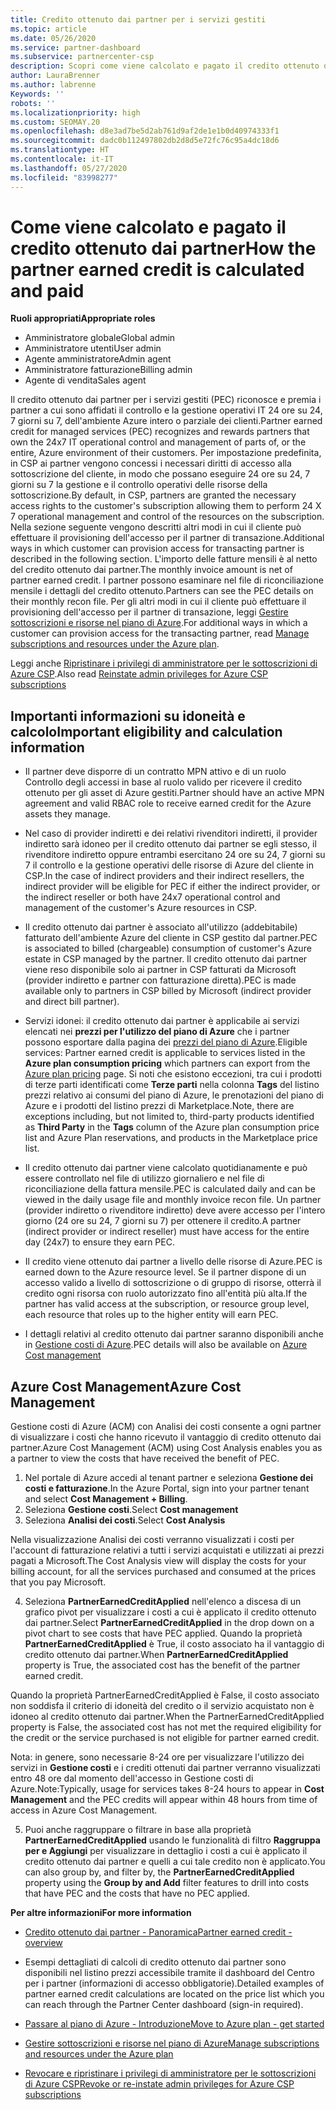 ```yaml
---
title: Credito ottenuto dai partner per i servizi gestiti
ms.topic: article
ms.date: 05/26/2020
ms.service: partner-dashboard
ms.subservice: partnercenter-csp
description: Scopri come viene calcolato e pagato il credito ottenuto dai partner Microsoft (PEC) per i servizi gestiti e come verificare se possiedi i requisiti richiesti.
author: LauraBrenner
ms.author: labrenne
Keywords: ''
robots: ''
ms.localizationpriority: high
ms.custom: SEOMAY.20
ms.openlocfilehash: d8e3ad7be5d2ab761d9af2de1e1b0d40974333f1
ms.sourcegitcommit: dadc0b112497802db2d8d5e72fc76c95a4dc18d6
ms.translationtype: HT
ms.contentlocale: it-IT
ms.lasthandoff: 05/27/2020
ms.locfileid: "83998277"
---
```

# <a name="how-the-partner-earned-credit-is-calculated-and-paid"></a><span data-ttu-id="eeade-103">Come viene calcolato e pagato il credito ottenuto dai partner</span><span class="sxs-lookup"><span data-stu-id="eeade-103">How the partner earned credit is calculated and paid</span></span>

<span data-ttu-id="eeade-104">**Ruoli appropriati**</span><span class="sxs-lookup"><span data-stu-id="eeade-104">**Appropriate roles**</span></span>

- <span data-ttu-id="eeade-105">Amministratore globale</span><span class="sxs-lookup"><span data-stu-id="eeade-105">Global admin</span></span>
- <span data-ttu-id="eeade-106">Amministratore utenti</span><span class="sxs-lookup"><span data-stu-id="eeade-106">User admin</span></span>
- <span data-ttu-id="eeade-107">Agente amministratore</span><span class="sxs-lookup"><span data-stu-id="eeade-107">Admin agent</span></span>
- <span data-ttu-id="eeade-108">Amministratore fatturazione</span><span class="sxs-lookup"><span data-stu-id="eeade-108">Billing admin</span></span>
- <span data-ttu-id="eeade-109">Agente di vendita</span><span class="sxs-lookup"><span data-stu-id="eeade-109">Sales agent</span></span>

<span data-ttu-id="eeade-110">Il credito ottenuto dai partner per i servizi gestiti (PEC) riconosce e premia i partner a cui sono affidati il controllo e la gestione operativi IT 24 ore su 24, 7 giorni su 7, dell'ambiente Azure intero o parziale dei clienti.</span><span class="sxs-lookup"><span data-stu-id="eeade-110">Partner earned credit for managed services (PEC) recognizes and rewards partners that own the 24x7 IT operational control and management of parts of, or the entire, Azure environment of their customers.</span></span> <span data-ttu-id="eeade-111">Per impostazione predefinita, in CSP ai partner vengono concessi i necessari diritti di accesso alla sottoscrizione del cliente, in modo che possano eseguire 24 ore su 24, 7 giorni su 7 la gestione e il controllo operativi delle risorse della sottoscrizione.</span><span class="sxs-lookup"><span data-stu-id="eeade-111">By default, in CSP, partners are granted the necessary access rights to the customer's subscription allowing them to perform 24 X 7 operational management and control of the resources on the subscription.</span></span> <span data-ttu-id="eeade-112">Nella sezione seguente vengono descritti altri modi in cui il cliente può effettuare il provisioning dell'accesso per il partner di transazione.</span><span class="sxs-lookup"><span data-stu-id="eeade-112">Additional ways in which customer can provision access for transacting partner is described in the following section.</span></span> <span data-ttu-id="eeade-113">L'importo delle fatture mensili è al netto del credito ottenuto dai partner.</span><span class="sxs-lookup"><span data-stu-id="eeade-113">The monthly invoice amount is net of partner earned credit.</span></span> <span data-ttu-id="eeade-114">I partner possono esaminare nel file di riconciliazione mensile i dettagli del credito ottenuto.</span><span class="sxs-lookup"><span data-stu-id="eeade-114">Partners can see the PEC details on their monthly recon file.</span></span> <span data-ttu-id="eeade-115">Per gli altri modi in cui il cliente può effettuare il provisioning dell'accesso per il partner di transazione, leggi [Gestire sottoscrizioni e risorse nel piano di Azure](azure-plan-manage.md).</span><span class="sxs-lookup"><span data-stu-id="eeade-115">For additional ways in which a customer can provision access for the transacting partner, read [Manage subscriptions and resources under the Azure plan](azure-plan-manage.md).</span></span>

<span data-ttu-id="eeade-116">Leggi anche [Ripristinare i privilegi di amministratore per le sottoscrizioni di Azure CSP](revoke-reinstate-csp.md).</span><span class="sxs-lookup"><span data-stu-id="eeade-116">Also read [Reinstate admin privileges for Azure CSP subscriptions](revoke-reinstate-csp.md)</span></span>

## <a name="important-eligibility-and-calculation-information"></a><span data-ttu-id="eeade-117">Importanti informazioni su idoneità e calcolo</span><span class="sxs-lookup"><span data-stu-id="eeade-117">Important eligibility and calculation information</span></span>

- <span data-ttu-id="eeade-118">Il partner deve disporre di un contratto MPN attivo e di un ruolo Controllo degli accessi in base al ruolo valido per ricevere il credito ottenuto per gli asset di Azure gestiti.</span><span class="sxs-lookup"><span data-stu-id="eeade-118">Partner should have an active MPN agreement and valid RBAC role to receive earned credit for the Azure assets they manage.</span></span> 

- <span data-ttu-id="eeade-119">Nel caso di provider indiretti e dei relativi rivenditori indiretti, il provider indiretto sarà idoneo per il credito ottenuto dai partner se egli stesso, il rivenditore indiretto oppure entrambi esercitano 24 ore su 24, 7 giorni su 7 il controllo e la gestione operativi delle risorse di Azure del cliente in CSP.</span><span class="sxs-lookup"><span data-stu-id="eeade-119">In the case of indirect providers and their indirect resellers, the indirect provider will be eligible for PEC if either the indirect provider, or the indirect reseller or both have 24x7 operational control and management of the customer's Azure resources in CSP.</span></span>

- <span data-ttu-id="eeade-120">Il credito ottenuto dai partner è associato all'utilizzo (addebitabile) fatturato dell'ambiente Azure del cliente in CSP gestito dal partner.</span><span class="sxs-lookup"><span data-stu-id="eeade-120">PEC is associated to billed (chargeable) consumption of customer's Azure estate in CSP managed by the partner.</span></span> <span data-ttu-id="eeade-121">Il credito ottenuto dai partner viene reso disponibile solo ai partner in CSP fatturati da Microsoft (provider indiretto e partner con fatturazione diretta).</span><span class="sxs-lookup"><span data-stu-id="eeade-121">PEC is made available only to partners in CSP billed by Microsoft (indirect provider and direct bill partner).</span></span> 

- <span data-ttu-id="eeade-122">Servizi idonei: il credito ottenuto dai partner è applicabile ai servizi elencati nei **prezzi per l'utilizzo del piano di Azure** che i partner possono esportare dalla pagina dei [prezzi del piano di Azure](https://partner.microsoft.com/commerce/sales).</span><span class="sxs-lookup"><span data-stu-id="eeade-122">Eligible services: Partner earned credit is applicable to services listed in the **Azure plan consumption pricing** which partners can export from the [Azure plan pricing](https://partner.microsoft.com/commerce/sales) page.</span></span> <span data-ttu-id="eeade-123">Si noti che esistono eccezioni, tra cui i prodotti di terze parti identificati come **Terze parti** nella colonna **Tags** del listino prezzi relativo ai consumi del piano di Azure, le prenotazioni del piano di Azure e i prodotti del listino prezzi di Marketplace.</span><span class="sxs-lookup"><span data-stu-id="eeade-123">Note, there are exceptions including, but not limited to, third-party products identified as **Third Party** in  the **Tags** column of the Azure plan consumption price list and Azure Plan reservations, and products in the Marketplace price list.</span></span>

- <span data-ttu-id="eeade-124">Il credito ottenuto dai partner viene calcolato quotidianamente e può essere controllato nel file di utilizzo giornaliero e nel file di riconciliazione della fattura mensile.</span><span class="sxs-lookup"><span data-stu-id="eeade-124">PEC is calculated daily and can be viewed in the daily usage file and monthly invoice recon file.</span></span> <span data-ttu-id="eeade-125">Un partner (provider indiretto o rivenditore indiretto) deve avere accesso per l'intero giorno (24 ore su 24, 7 giorni su 7) per ottenere il credito.</span><span class="sxs-lookup"><span data-stu-id="eeade-125">A partner (indirect provider or indirect reseller) must have access for the entire day (24x7) to ensure they earn PEC.</span></span>  

- <span data-ttu-id="eeade-126">Il credito viene ottenuto dai partner a livello delle risorse di Azure.</span><span class="sxs-lookup"><span data-stu-id="eeade-126">PEC is earned down to the Azure resource level.</span></span> <span data-ttu-id="eeade-127">Se il partner dispone di un accesso valido a livello di sottoscrizione o di gruppo di risorse, otterrà il credito ogni risorsa con ruolo autorizzato fino all'entità più alta.</span><span class="sxs-lookup"><span data-stu-id="eeade-127">If the partner has valid access at the subscription, or resource group level, each resource that roles up to the higher entity will earn PEC.</span></span>  

- <span data-ttu-id="eeade-128">I dettagli relativi al credito ottenuto dai partner saranno disponibili anche in [Gestione costi di Azure](https://go.microsoft.com/fwlink/?linkid=2106482).</span><span class="sxs-lookup"><span data-stu-id="eeade-128">PEC details will also be available on [Azure Cost management](https://go.microsoft.com/fwlink/?linkid=2106482)</span></span>

## <a name="azure-cost-management"></a><span data-ttu-id="eeade-129">Azure Cost Management</span><span class="sxs-lookup"><span data-stu-id="eeade-129">Azure Cost Management</span></span>

 <span data-ttu-id="eeade-130">Gestione costi di Azure (ACM) con Analisi dei costi consente a ogni partner di visualizzare i costi che hanno ricevuto il vantaggio di credito ottenuto dai partner.</span><span class="sxs-lookup"><span data-stu-id="eeade-130">Azure Cost Management (ACM) using Cost Analysis enables you as a partner to view the costs that have received the benefit of PEC.</span></span>  

1. <span data-ttu-id="eeade-131">Nel portale di Azure accedi al tenant partner e seleziona **Gestione dei costi e fatturazione**.</span><span class="sxs-lookup"><span data-stu-id="eeade-131">In the Azure Portal, sign into your partner tenant and select **Cost Management + Billing**.</span></span>
2.  <span data-ttu-id="eeade-132">Seleziona **Gestione costi**.</span><span class="sxs-lookup"><span data-stu-id="eeade-132">Select **Cost management**</span></span>
3.  <span data-ttu-id="eeade-133">Seleziona **Analisi dei costi**.</span><span class="sxs-lookup"><span data-stu-id="eeade-133">Select **Cost Analysis**</span></span>

<span data-ttu-id="eeade-134">Nella visualizzazione Analisi dei costi verranno visualizzati i costi per l'account di fatturazione relativi a tutti i servizi acquistati e utilizzati ai prezzi pagati a Microsoft.</span><span class="sxs-lookup"><span data-stu-id="eeade-134">The Cost Analysis view will display the costs for your billing account, for all the services purchased and consumed at the prices that you pay Microsoft.</span></span>

4.  <span data-ttu-id="eeade-135">Seleziona **PartnerEarnedCreditApplied** nell'elenco a discesa di un grafico pivot per visualizzare i costi a cui è applicato il credito ottenuto dai partner.</span><span class="sxs-lookup"><span data-stu-id="eeade-135">Select **PartnerEarnedCreditApplied** in the drop down on a pivot chart to see costs that have PEC applied.</span></span> <span data-ttu-id="eeade-136">Quando la proprietà **PartnerEarnedCreditApplied** è True, il costo associato ha il vantaggio di credito ottenuto dai partner.</span><span class="sxs-lookup"><span data-stu-id="eeade-136">When **PartnerEarnedCreditApplied** property is True, the associated cost has the benefit of the partner earned credit.</span></span> 

<span data-ttu-id="eeade-137">Quando la proprietà PartnerEarnedCreditApplied è False, il costo associato non soddisfa il criterio di idoneità del credito o il servizio acquistato non è idoneo al credito ottenuto dai partner.</span><span class="sxs-lookup"><span data-stu-id="eeade-137">When the PartnerEarnedCreditApplied property is False, the associated cost has not met the required eligibility for the credit or the service purchased is not eligible for partner earned credit.</span></span>

<span data-ttu-id="eeade-138">Nota: in genere, sono necessarie 8-24 ore per visualizzare l'utilizzo dei servizi in **Gestione costi** e i crediti ottenuti dai partner verranno visualizzati entro 48 ore dal momento dell'accesso in Gestione costi di Azure.</span><span class="sxs-lookup"><span data-stu-id="eeade-138">Note:Typically, usage for services takes 8-24 hours to appear in **Cost Management** and the PEC credits will appear within 48 hours from time of access in Azure Cost Management.</span></span>

5. <span data-ttu-id="eeade-139">Puoi anche raggruppare o filtrare in base alla proprietà **PartnerEarnedCreditApplied** usando le funzionalità di filtro **Raggruppa per e Aggiungi** per visualizzare in dettaglio i costi a cui è applicato il credito ottenuto dai partner e quelli a cui tale credito non è applicato.</span><span class="sxs-lookup"><span data-stu-id="eeade-139">You can also group by, and filter by, the **PartnerEarnedCreditApplied** property using the **Group by and Add** filter features to drill into costs that have PEC and the costs that have no PEC applied.</span></span>

 <span data-ttu-id="eeade-140">**Per altre informazioni**</span><span class="sxs-lookup"><span data-stu-id="eeade-140">**For more information**</span></span>

- [<span data-ttu-id="eeade-141">Credito ottenuto dai partner - Panoramica</span><span class="sxs-lookup"><span data-stu-id="eeade-141">Partner earned credit - overview</span></span>](partner-earned-credit.md)

- <span data-ttu-id="eeade-142">Esempi dettagliati di calcoli di credito ottenuto dai partner sono disponibili nel listino prezzi accessibile tramite il dashboard del Centro per i partner (informazioni di accesso obbligatorie).</span><span class="sxs-lookup"><span data-stu-id="eeade-142">Detailed examples of partner earned credit calculations are located on the price list which you can reach through the Partner Center dashboard (sign-in required).</span></span>

- [<span data-ttu-id="eeade-143">Passare al piano di Azure - Introduzione</span><span class="sxs-lookup"><span data-stu-id="eeade-143">Move to Azure plan - get started</span></span>](azure-plan-get-started.md)

- [<span data-ttu-id="eeade-144">Gestire sottoscrizioni e risorse nel piano di Azure</span><span class="sxs-lookup"><span data-stu-id="eeade-144">Manage subscriptions and resources under the Azure plan</span></span>](azure-plan-manage.md)

- [<span data-ttu-id="eeade-145">Revocare e ripristinare i privilegi di amministratore per le sottoscrizioni di Azure CSP</span><span class="sxs-lookup"><span data-stu-id="eeade-145">Revoke or re-instate admin privileges for Azure CSP subscriptions  </span></span>](revoke-reinstate-csp.md)

